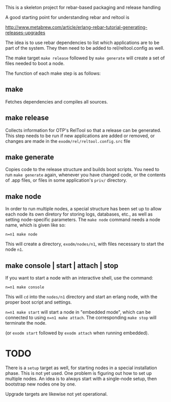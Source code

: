 This is a skeleton project for rebar-based packaging and release handling

A good starting point for understanding rebar and reltool is

http://www.metabrew.com/article/erlang-rebar-tutorial-generating-releases-upgrades

The idea is to use rebar dependencies to list which applications are to be part of the
system. They then need to be added to rel/reltool.config as well.

The make target `make release` followed by `make generate` will create a set of
files needed to boot a node.

The function of each make step is as follows:

## make

Fetches dependencies and compiles all sources.

## make release

Collects information for OTP's RelTool so that a release can be generated.
This step needs to be run if new applications are added or removed, or changes
are made in the `exodm/rel/reltool.config.src` file

make generate
-------------

Copies code to the release structure and builds boot scripts.
You need to run `make generate` again, whenever you have changed code, or the contents
of .app files, or files in some application's `priv/` directory.

make node
---------

In order to run multiple nodes, a special structure has been set up to allow each
node its own diretory for storing logs, databases, etc., as well as setting node-specific
parameters. The `make node` command needs a node name, which is given like so:

`n=n1 make node`

This will create a directory, `exodm/nodes/n1`, with files necessary to start the node `n1`.

make console | start | attach | stop
------------------------------------

If you want to start a node with an interactive shell, use the command:

`n=n1 make console`

This will `cd` into the `nodes/n1` directory and start an erlang node, with the proper
boot script and settings.

`n=n1 make start` will start a node in "embedded mode", which can be connected to using
`n=n1 make attach`. The corresponding `make stop` will terminate the node.

(or `exodm start` followed by `exodm attach` when running embedded).

TODO
====

There is a `setup` target as well, for starting nodes in a special installation phase.
This is not yet used. One problem is figuring out how to set up multiple nodes. An idea is
to always start with a single-node setup, then bootstrap new nodes one by one.

Upgrade targets are likewise not yet operational.